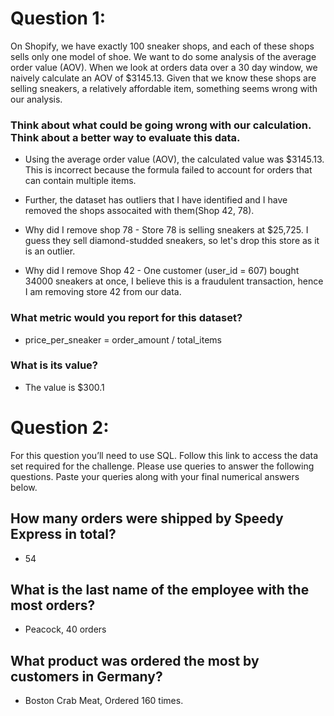 # Question 1:

On Shopify, we have exactly 100 sneaker shops, and each of these shops sells only one model of shoe. We want to do some analysis of the average order value (AOV). When we look at orders data over a 30 day window, we naively calculate an AOV of $3145.13. Given that we know these shops are selling sneakers, a relatively affordable item, something seems wrong with our analysis. 

### Think about what could be going wrong with our calculation. Think about a better way to evaluate this data. 

- Using the average order value (AOV), the calculated value was  $3145.13. This is incorrect because the formula failed to account for orders that can contain multiple items.

- Further, the dataset has outliers that I have identified and I have removed the shops assocaited with them(Shop 42, 78). 

- Why did I remove shop 78 - Store 78 is selling sneakers at $25,725. I guess they sell diamond-studded sneakers, so let's drop this store as it is an outlier.

- Why did I remove Shop 42  - One customer (user_id = 607) bought 34000 sneakers at once, I believe this is a fraudulent transaction, hence I am removing store 42 from our data.

### What metric would you report for this dataset?

- price_per_sneaker = order_amount / total_items

### What is its value?

- The value is $300.1


# Question 2: 
For this question you’ll need to use SQL. Follow this link to access the data set required for the challenge. Please use queries to answer the following questions. Paste your queries along with your final numerical answers below.

## How many orders were shipped by Speedy Express in total?
 - 54

## What is the last name of the employee with the most orders?
 - Peacock, 40 orders

## What product was ordered the most by customers in Germany?
 - Boston Crab Meat, Ordered 160 times.
